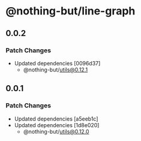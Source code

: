 # @nothing-but/line-graph

## 0.0.2

### Patch Changes

-   Updated dependencies [0096d37]
    -   @nothing-but/utils@0.12.1

## 0.0.1

### Patch Changes

-   Updated dependencies [a5eeb1c]
-   Updated dependencies [1d8e020]
    -   @nothing-but/utils@0.12.0
